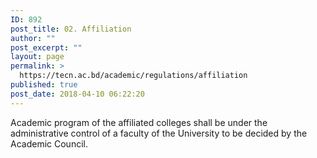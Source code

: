 ```yaml
---
ID: 892
post_title: 02. Affiliation
author: ""
post_excerpt: ""
layout: page
permalink: >
  https://tecn.ac.bd/academic/regulations/affiliation
published: true
post_date: 2018-04-10 06:22:20
---
```

Academic program of the affiliated colleges shall be under the administrative control of a faculty of the University to be decided by the Academic Council.